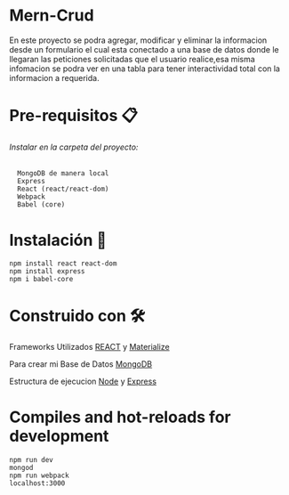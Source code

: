 # Mern-Crud
   En este proyecto se podra agregar, modificar y eliminar la informacion desde un formulario el cual esta conectado a una base de datos donde le llegaran las peticiones       solicitadas que el usuario realice,esa misma infomacion se podra ver en una tabla para tener interactividad total con la  informacion a requerida.

# Pre-requisitos 📋
###### Instalar en la carpeta del proyecto:

      MongoDB de manera local
      Express
      React (react/react-dom)
      Webpack 
      Babel (core)
   
# Instalación 🔧
    npm install react react-dom
    npm install express
    npm i babel-core 
    
# Construido con 🛠️

   Frameworks Utilizados [REACT](https://www.mongodb.com/) y [Materialize](https://materializecss.com/)
   
   Para crear mi Base de Datos [MongoDB](https://www.mongodb.com/) 
   
   Estructura de ejecucion [Node](https://nodejs.org/en/) y [Express](https://expressjs.com/) 
   
# Compiles and hot-reloads for development
    npm run dev
    mongod 
    npm run webpack 
    localhost:3000
